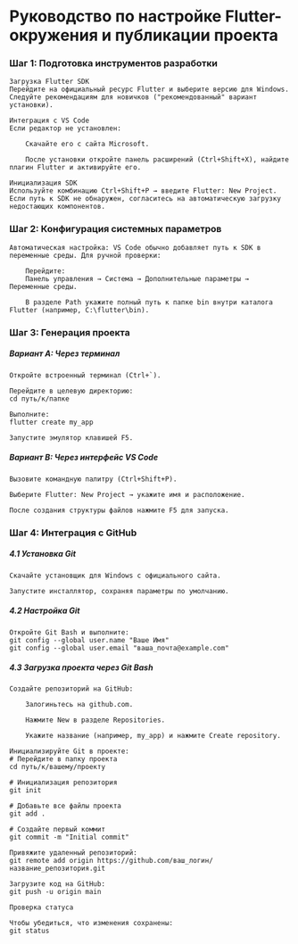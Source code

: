 # Руководство по настройке Flutter-окружения и публикации проекта
### Шаг 1: Подготовка инструментов разработки

    Загрузка Flutter SDK
    Перейдите на официальный ресурс Flutter и выберите версию для Windows. Следуйте рекомендациям для новичков ("рекомендованный" вариант установки).

    Интеграция с VS Code
    Если редактор не установлен:

        Скачайте его с сайта Microsoft.

        После установки откройте панель расширений (Ctrl+Shift+X), найдите плагин Flutter и активируйте его.

    Инициализация SDK
    Используйте комбинацию Ctrl+Shift+P → введите Flutter: New Project. Если путь к SDK не обнаружен, согласитесь на автоматическую загрузку недостающих компонентов.

### Шаг 2: Конфигурация системных параметров

    Автоматическая настройка: VS Code обычно добавляет путь к SDK в переменные среды. Для ручной проверки:

        Перейдите:
        Панель управления → Система → Дополнительные параметры → Переменные среды.

        В разделе Path укажите полный путь к папке bin внутри каталога Flutter (например, C:\flutter\bin).

### Шаг 3: Генерация проекта

##### Вариант A: Через терминал

    Откройте встроенный терминал (Ctrl+`).

    Перейдите в целевую директорию:
    cd путь/к/папке

    Выполните:
    flutter create my_app

    Запустите эмулятор клавишей F5.

##### Вариант B: Через интерфейс VS Code

    Вызовите командную палитру (Ctrl+Shift+P).

    Выберите Flutter: New Project → укажите имя и расположение.

    После создания структуры файлов нажмите F5 для запуска.

### Шаг 4: Интеграция с GitHub
##### 4.1 Установка Git

    Скачайте установщик для Windows с официального сайта.

    Запустите инсталлятор, сохраняя параметры по умолчанию.

##### 4.2 Настройка Git

    Откройте Git Bash и выполните:
    git config --global user.name "Ваше Имя"
    git config --global user.email "ваша_почта@example.com"

##### 4.3 Загрузка проекта через Git Bash

    Создайте репозиторий на GitHub:

        Залогиньтесь на github.com.

        Нажмите New в разделе Repositories.

        Укажите название (например, my_app) и нажмите Create repository.

    Инициализируйте Git в проекте:
    # Перейдите в папку проекта
    cd путь/к/вашему/проекту

    # Инициализация репозитория
    git init

    # Добавьте все файлы проекта
    git add .

    # Создайте первый коммит
    git commit -m "Initial commit"

    Привяжите удаленный репозиторий:
    git remote add origin https://github.com/ваш_логин/название_репозитория.git

    Загрузите код на GitHub:
    git push -u origin main

    Проверка статуса

    Чтобы убедиться, что изменения сохранены:
    git status
